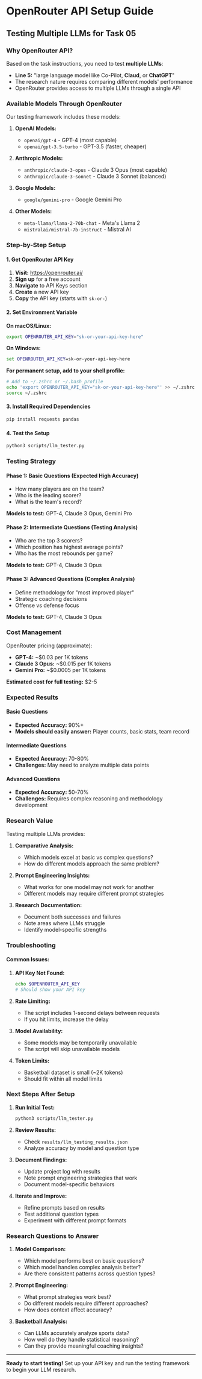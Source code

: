 # OpenRouter API Setup Guide
## Testing Multiple LLMs for Task 05

### Why OpenRouter API?

Based on the task instructions, you need to test **multiple LLMs**:
- **Line 5:** "large language model like Co-Pilot, **Claud**, or **ChatGPT**"
- The research nature requires comparing different models' performance
- OpenRouter provides access to multiple LLMs through a single API

### Available Models Through OpenRouter

Our testing framework includes these models:

1. **OpenAI Models:**
   - `openai/gpt-4` - GPT-4 (most capable)
   - `openai/gpt-3.5-turbo` - GPT-3.5 (faster, cheaper)

2. **Anthropic Models:**
   - `anthropic/claude-3-opus` - Claude 3 Opus (most capable)
   - `anthropic/claude-3-sonnet` - Claude 3 Sonnet (balanced)

3. **Google Models:**
   - `google/gemini-pro` - Google Gemini Pro

4. **Other Models:**
   - `meta-llama/llama-2-70b-chat` - Meta's Llama 2
   - `mistralai/mistral-7b-instruct` - Mistral AI

### Step-by-Step Setup

#### 1. Get OpenRouter API Key

1. **Visit:** https://openrouter.ai/
2. **Sign up** for a free account
3. **Navigate** to API Keys section
4. **Create** a new API key
5. **Copy** the API key (starts with `sk-or-`)

#### 2. Set Environment Variable

**On macOS/Linux:**
```bash
export OPENROUTER_API_KEY="sk-or-your-api-key-here"
```

**On Windows:**
```cmd
set OPENROUTER_API_KEY=sk-or-your-api-key-here
```

**For permanent setup, add to your shell profile:**
```bash
# Add to ~/.zshrc or ~/.bash_profile
echo 'export OPENROUTER_API_KEY="sk-or-your-api-key-here"' >> ~/.zshrc
source ~/.zshrc
```

#### 3. Install Required Dependencies

```bash
pip install requests pandas
```

#### 4. Test the Setup

```bash
python3 scripts/llm_tester.py
```

### Testing Strategy

#### Phase 1: Basic Questions (Expected High Accuracy)
- How many players are on the team?
- Who is the leading scorer?
- What is the team's record?

**Models to test:** GPT-4, Claude 3 Opus, Gemini Pro

#### Phase 2: Intermediate Questions (Testing Analysis)
- Who are the top 3 scorers?
- Which position has highest average points?
- Who has the most rebounds per game?

**Models to test:** GPT-4, Claude 3 Opus

#### Phase 3: Advanced Questions (Complex Analysis)
- Define methodology for "most improved player"
- Strategic coaching decisions
- Offense vs defense focus

**Models to test:** GPT-4, Claude 3 Opus

### Cost Management

OpenRouter pricing (approximate):
- **GPT-4:** ~$0.03 per 1K tokens
- **Claude 3 Opus:** ~$0.015 per 1K tokens
- **Gemini Pro:** ~$0.0005 per 1K tokens

**Estimated cost for full testing:** $2-5

### Expected Results

#### Basic Questions
- **Expected Accuracy:** 90%+
- **Models should easily answer:** Player counts, basic stats, team record

#### Intermediate Questions
- **Expected Accuracy:** 70-80%
- **Challenges:** May need to analyze multiple data points

#### Advanced Questions
- **Expected Accuracy:** 50-70%
- **Challenges:** Requires complex reasoning and methodology development

### Research Value

Testing multiple LLMs provides:

1. **Comparative Analysis:**
   - Which models excel at basic vs complex questions?
   - How do different models approach the same problem?

2. **Prompt Engineering Insights:**
   - What works for one model may not work for another
   - Different models may require different prompt strategies

3. **Research Documentation:**
   - Document both successes and failures
   - Note areas where LLMs struggle
   - Identify model-specific strengths

### Troubleshooting

#### Common Issues:

1. **API Key Not Found:**
   ```bash
   echo $OPENROUTER_API_KEY
   # Should show your API key
   ```

2. **Rate Limiting:**
   - The script includes 1-second delays between requests
   - If you hit limits, increase the delay

3. **Model Availability:**
   - Some models may be temporarily unavailable
   - The script will skip unavailable models

4. **Token Limits:**
   - Basketball dataset is small (~2K tokens)
   - Should fit within all model limits

### Next Steps After Setup

1. **Run Initial Test:**
   ```bash
   python3 scripts/llm_tester.py
   ```

2. **Review Results:**
   - Check `results/llm_testing_results.json`
   - Analyze accuracy by model and question type

3. **Document Findings:**
   - Update project log with results
   - Note prompt engineering strategies that work
   - Document model-specific behaviors

4. **Iterate and Improve:**
   - Refine prompts based on results
   - Test additional question types
   - Experiment with different prompt formats

### Research Questions to Answer

1. **Model Comparison:**
   - Which model performs best on basic questions?
   - Which model handles complex analysis better?
   - Are there consistent patterns across question types?

2. **Prompt Engineering:**
   - What prompt strategies work best?
   - Do different models require different approaches?
   - How does context affect accuracy?

3. **Basketball Analysis:**
   - Can LLMs accurately analyze sports data?
   - How well do they handle statistical reasoning?
   - Can they provide meaningful coaching insights?

---

**Ready to start testing!** Set up your API key and run the testing framework to begin your LLM research. 